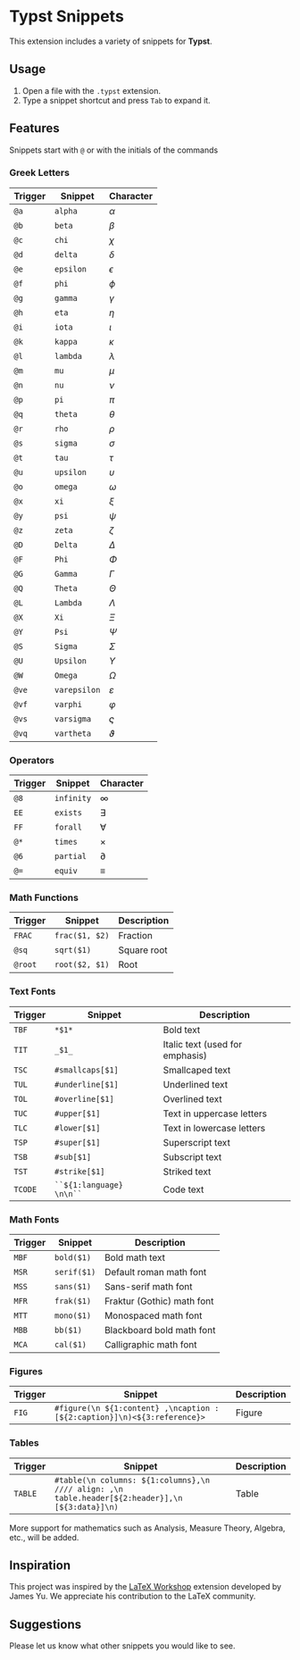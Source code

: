 # Typst Snippets

This extension includes a variety of snippets for **Typst**.

## Usage
1. Open a file with the `.typst` extension.
2. Type a snippet shortcut and press `Tab` to expand it.

## Features

Snippets start with `@` or with the initials of the commands

### Greek Letters

| Trigger | Snippet | Character |
| ------- | ------- | --------- |
| `@a` | `alpha` | $\alpha$ |
| `@b` | `beta` | $\beta$ |
| `@c` | `chi` | $\chi$ |
| `@d` | `delta` | $\delta$ |
| `@e` | `epsilon` | $\epsilon$ |
| `@f` | `phi` | $\phi$ |
| `@g` | `gamma` | $\gamma$ |
| `@h` | `eta` | $\eta$ |
| `@i` | `iota` | $\iota$ |
| `@k` | `kappa` | $\kappa$ |
| `@l` | `lambda` | $\lambda$ |
| `@m` | `mu` | $\mu$ |
| `@n` | `nu` | $\nu$ |
| `@p` | `pi` | $\pi$ |
| `@q` | `theta` | $\theta$ |
| `@r` | `rho` | $\rho$ |
| `@s` | `sigma` | $\sigma$ |
| `@t` | `tau` | $\tau$ |
| `@u` | `upsilon` | $\upsilon$ |
| `@o` | `omega` | $\omega$ |
| `@x` | `xi` | $\xi$ |
| `@y` | `psi` | $\psi$ |
| `@z` | `zeta` | $\zeta$ |
| `@D` | `Delta` | $\Delta$ |
| `@F` | `Phi` | $\Phi$ |
| `@G` | `Gamma` | $\Gamma$ |
| `@Q` | `Theta` | $\Theta$ |
| `@L` | `Lambda` | $\Lambda$ |
| `@X` | `Xi` | $\Xi$ |
| `@Y` | `Psi` | $\Psi$ |
| `@S` | `Sigma` | $\Sigma$ |
| `@U` | `Upsilon` | $\Upsilon$ |
| `@W` | `Omega` | $\Omega$ |
| `@ve` | `varepsilon` | $\varepsilon$ |
| `@vf` | `varphi` | $\varphi$ |
| `@vs` | `varsigma` | $\varsigma$ |
| `@vq` | `vartheta` | $\vartheta$ |

### Operators

| Trigger | Snippet | Character |
| ------- | ------- | --------- |
| `@8` | `infinity` | $\infty$ |
| `EE` | `exists` | $\exists$ |
| `FF` | `forall` | $\forall$ |
| `@*` | `times` | $\times$ |
| `@6` | `partial` | $\partial$ |
| `@=` | `equiv` | $\equiv$ |

### Math Functions

| Trigger | Snippet | Description |
| ------- | ------- | ----------- |
| `FRAC` | `frac($1, $2)` | Fraction |
| `@sq` | `sqrt($1)` | Square root |
| `@root` | `root($2, $1)` | Root |

### Text Fonts

| Trigger | Snippet | Description |
| ------- | ------- | ----------- |
| `TBF` | `*$1*` | Bold text |
| `TIT` | `_$1_` | Italic text (used for emphasis) |
| `TSC` | `#smallcaps[$1]` | Smallcaped text |
| `TUL` | `#underline[$1]` | Underlined text |
| `TOL` | `#overline[$1]` | Overlined text |
| `TUC` | `#upper[$1]` | Text in uppercase letters |
| `TLC` | `#lower[$1]` | Text in lowercase letters |
| `TSP` | `#super[$1]` | Superscript text |
| `TSB` | `#sub[$1]` | Subscript text |
| `TST` | `#strike[$1]` | Striked text |
| `TCODE` | ` ``${1:language} \n\n`` ` | Code text |

### Math Fonts

| Trigger | Snippet | Description |
| ------- | ------- | ----------- |
| `MBF` | `bold($1)` | Bold math text |
| `MSR` | `serif($1)` | Default roman math font |
| `MSS` | `sans($1)` | Sans-serif math font |
| `MFR` | `frak($1)` | Fraktur (Gothic) math font |
| `MTT` | `mono($1)` | Monospaced math font |
| `MBB` | `bb($1)` | Blackboard bold math font |
| `MCA` | `cal($1)` | Calligraphic math font |

### Figures

| Trigger | Snippet | Description |
| ------- | ------- | ----------- |
| `FIG` | `#figure(\n ${1:content} ,\ncaption : [${2:caption}]\n)<${3:reference}>` | Figure |

### Tables

| Trigger | Snippet | Description |
| ------- | ------- | ----------- |
| `TABLE` | `#table(\n columns: ${1:columns},\n //// align: ,\n table.header[${2:header}],\n [${3:data}]\n)` | Table |

More support for mathematics such as Analysis, Measure Theory, Algebra, etc., will be added.

## Inspiration

This project was inspired by the [LaTeX Workshop](https://github.com/James-Yu/LaTeX-Workshop) extension developed by James Yu. We appreciate his contribution to the LaTeX community.

## Suggestions

Please let us know what other snippets you would like to see.